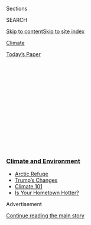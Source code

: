 <div id="app">

<div>

<div>

<div>

<div class="NYTAppHideMasthead css-1q2w90k e1suatyy0">

<div class="section css-ui9rw0 e1suatyy2">

<div class="css-eph4ug er09x8g0">

<div class="css-6n7j50">

</div>

<span class="css-1dv1kvn">Sections</span>

<div class="css-10488qs">

<span class="css-1dv1kvn">SEARCH</span>

</div>

[Skip to content](#site-content)[Skip to site
index](#site-index)

</div>

<div id="masthead-section-label" class="css-1wr3we4 eaxe0e00">

[Climate](https://www.nytimes3xbfgragh.onion/section/climate)

</div>

<div class="css-10698na e1huz5gh0">

</div>

</div>

<div id="masthead-bar-one" class="section hasLinks css-15hmgas e1csuq9d3">

<div class="css-uqyvli e1csuq9d0">

</div>

<div class="css-1uqjmks e1csuq9d1">

</div>

<div class="css-9e9ivx">

[](https://myaccount.nytimes3xbfgragh.onion/auth/login?response_type=cookie&client_id=vi)

</div>

<div class="css-1bvtpon e1csuq9d2">

[Today’s
Paper](https://www.nytimes3xbfgragh.onion/section/todayspaper)

</div>

</div>

</div>

</div>

<div data-aria-hidden="false">

<div id="site-content" data-role="main">

<div>

<div class="css-1aor85t" style="opacity:0.000000001;z-index:-1;visibility:hidden">

<div class="css-1hqnpie">

<div class="css-epjblv">

<span class="css-17xtcya">[Climate](/section/climate)</span><span class="css-x15j1o">|</span><span class="css-fwqvlz">E.P.A.
Weakens Controls on
Mercury</span>

</div>

<div class="css-k008qs">

<div class="css-1iwv8en">

<span class="css-18z7m18"></span>

<div>

</div>

</div>

<span class="css-1n6z4y">https://nyti.ms/2z7lkPt</span>

<div class="css-1705lsu">

<div class="css-4xjgmj">

<div class="css-4skfbu" data-role="toolbar" data-aria-label="Social Media Share buttons, Save button, and Comments Panel with current comment count" data-testid="share-tools">

  - 
  - 
  - 
  - 
    
    <div class="css-6n7j50">
    
    </div>

  - 
  - 

</div>

</div>

</div>

</div>

</div>

</div>

<div class="css-13pd83m">

<div class="css-l9svim">

### [<span class="css-pa1jbp"><span class="css-1rxm0ex">Climate and</span><span class="css-1rxm0ex"> Environment</span></span>](https://www.nytimes3xbfgragh.onion/section/climate?name=styln-climate&region=TOP_BANNER&variant=undefined&block=storyline_menu_recirc&action=click&pgtype=Article&impression_id=f7149e50-e394-11ea-af8a-cf9df229f915)

  - <span class="css-ousu42">[Arctic
    Refuge](https://www.nytimes3xbfgragh.onion/2020/08/17/climate/alaska-oil-drilling-anwr.html?name=styln-climate&region=TOP_BANNER&variant=undefined&block=storyline_menu_recirc&action=click&pgtype=Article&impression_id=f7149e51-e394-11ea-af8a-cf9df229f915)</span>
  - <span class="css-ousu42">[Trump’s
    Changes](https://www.nytimes3xbfgragh.onion/interactive/2020/climate/trump-environment-rollbacks.html?name=styln-climate&region=TOP_BANNER&variant=undefined&block=storyline_menu_recirc&action=click&pgtype=Article&impression_id=f7149e52-e394-11ea-af8a-cf9df229f915)</span>
  - <span class="css-ousu42">[Climate 101](https://www.nytimes3xbfgragh.onion/interactive/2020/04/19/climate/climate-crash-course-1.html?name=styln-climate&region=TOP_BANNER&variant=undefined&block=storyline_menu_recirc&action=click&pgtype=Article&impression_id=f7149e53-e394-11ea-af8a-cf9df229f915)</span>
  - <span class="css-ousu42">[Is Your Hometown
    Hotter?](https://www.nytimes3xbfgragh.onion/interactive/2018/08/30/climate/how-much-hotter-is-your-hometown.html?name=styln-climate&region=TOP_BANNER&variant=undefined&block=storyline_menu_recirc&action=click&pgtype=Article&impression_id=f7149e54-e394-11ea-af8a-cf9df229f915)</span>

</div>

</div>

<div id="top-wrapper" class="css-1sy8kpn">

<div id="top-slug" class="css-l9onyx">

Advertisement

</div>

[Continue reading the main
story](#after-top)

<div class="ad top-wrapper" style="text-align:center;height:100%;display:block;min-height:250px">

<div id="top" class="place-ad" data-position="top" data-size-key="top">

</div>

</div>

<div id="after-top">

</div>

</div>

<div>

<div id="sponsor-wrapper" class="css-1hyfx7x">

<div id="sponsor-slug" class="css-19vbshk">

Supported by

</div>

[Continue reading the main
story](#after-sponsor)

<div id="sponsor" class="ad sponsor-wrapper" style="text-align:center;height:100%;display:block">

</div>

<div id="after-sponsor">

</div>

</div>

<div class="css-186x18t">

</div>

<div class="css-1vkm6nb ehdk2mb0">

# E.P.A. Weakens Controls on Mercury

</div>

The agency is changing the way it calculates the benefits of mercury
controls, a move that would effectively loosen the rules on other toxic
pollutants.

<div class="css-79elbk" data-testid="photoviewer-wrapper">

<div class="css-z3e15g" data-testid="photoviewer-wrapper-hidden">

</div>

<div class="css-1a48zt4 ehw59r15" data-testid="photoviewer-children">

![<span class="css-16f3y1r e13ogyst0" data-aria-hidden="true">A
coal-fired powerplant in Winfield, W.Va. The 2012 rule has been credited
with preventing thousands of premature
deaths.</span><span class="css-cnj6d5 e1z0qqy90" itemprop="copyrightHolder"><span class="css-1ly73wi e1tej78p0">Credit...</span><span><span>John
Raby/Associated
Press</span></span></span>](https://static01.graylady3jvrrxbe.onion/images/2020/01/22/climate/00CLI-MERCURY-HFO1/00CLI-MERCURY-HFO1-articleLarge-v2.jpg?quality=75&auto=webp&disable=upscale)

</div>

</div>

<div class="css-18e8msd">

<div class="css-pdw9fk epjyd6m0">

<div class="css-1txwxcy ey68jwv0" data-aria-hidden="true">

[![Lisa
Friedman](https://static01.graylady3jvrrxbe.onion/images/2018/07/18/multimedia/author-lisa-friedman/author-lisa-friedman-thumbLarge.png
"Lisa Friedman")](https://www.nytimes3xbfgragh.onion/by/lisa-friedman)[![Coral
Davenport](https://static01.graylady3jvrrxbe.onion/images/2018/10/03/multimedia/author-coral-davenport/author-coral-davenport-thumbLarge-v2.png
"Coral Davenport")](https://www.nytimes3xbfgragh.onion/by/coral-davenport)

</div>

<div class="css-1baulvz">

By [<span class="css-1baulvz" itemprop="name">Lisa
Friedman</span>](https://www.nytimes3xbfgragh.onion/by/lisa-friedman)
and [<span class="css-1baulvz last-byline" itemprop="name">Coral
Davenport</span>](https://www.nytimes3xbfgragh.onion/by/coral-davenport)

</div>

</div>

  - 
    
    <div class="css-ld3wwf e16638kd2">
    
    April 16,
    2020
    
    </div>

  - 
    
    <div class="css-4xjgmj">
    
    <div class="css-d8bdto" data-role="toolbar" data-aria-label="Social Media Share buttons, Save button, and Comments Panel with current comment count" data-testid="share-tools">
    
      - 
      - 
      - 
      - 
        
        <div class="css-6n7j50">
        
        </div>
    
      - 
      - 
    
    </div>
    
    </div>

</div>

</div>

<div class="section meteredContent css-1r7ky0e" name="articleBody" itemprop="articleBody">

<div class="css-1fanzo5 StoryBodyCompanionColumn">

<div class="css-53u6y8">

WASHINGTON — The Trump administration on
Thursday<span class="css-8l6xbc evw5hdy0"> </span>weakened regulations
on the release of mercury and other toxic metals from oil and coal-fired
power plants, another step toward rolling back health protections in the
middle of a pandemic.

The new Environmental Protection Agency rule does not eliminate
restrictions on the release of mercury, a heavy metal linked to brain
damage. Instead, it creates a new method of calculating the costs and
benefits of curbing mercury pollution that environmental lawyers said
would fundamentally undermine the legal underpinnings of controls on
mercury and many other pollutants.

By reducing the positive health effects of regulations on paper and
raising their economic costs, the new method could be used to justify
loosening restrictions on any pollutant that the fossil fuel industry
has deemed too costly to control.

“That is the big unstated goal,” said David Konisky, a professor of
public and environmental affairs at Indiana University. “This is less
about mercury than about potentially constraining or handcuffing future
efforts by the E.P.A. to regulate air pollution.”

</div>

</div>

<div class="css-1fanzo5 StoryBodyCompanionColumn">

<div class="css-53u6y8">

<div class="css-1q1hscp">

<div class="css-1xk4eoy">

<div id="CLIM">

</div>

</div>

</div>

The proposed change is the latest in the Trump administration’s
long-running effort to roll back environmental regulations and reduce
regulatory burdens, particularly on the coal, oil and gas industries.
Over the past three years the administration has weakened rules to cut
planet-warming carbon dioxide emissions from coal-fired power plants,
restrict coal companies from dumping debris in streams and claimed
falsely that that President Trump has revived the dying coal industry.

Over the past few weeks as the nation struggled with the coronavirus,
the administration has also rushed to loosen curbs[on automobile
tailpipe
emissions](https://www.nytimes3xbfgragh.onion/2020/03/30/climate/trump-fuel-economy.html),
opted not to strengthen a regulation on[industrial soot
emissions](https://www.nytimes3xbfgragh.onion/2020/04/14/climate/coronavirus-soot-clean-air-regulations.html)
and moved to drop the threat of punishment to [companies that kill birds
“incidentally.”](https://www.nytimes3xbfgragh.onion/2020/01/30/climate/trump-bird-deaths.html)

The deregulatory push appears designed to secure less restrictive rules
quickly, in case Republicans lose control of Congress and the White
House in November. A new government could move quickly under the
Congressional Review Act to overturn any regulation or federal rule
within 60 days of it being finalized — making any rule completed after
late May or early June vulnerable.

The mercury rollback is a particular victory for Robert E. Murray, the
former chief executive of Murray Energy Corporation and a top
fund-raiser for Mr. Trump. Mr. Murray personally requested the rollback
in a written[“wish
list”](https://www.nytimes3xbfgragh.onion/2018/01/09/climate/coal-murray-trump-memo.html)
to top officials shortly after the president took office. The company
has since declared bankruptcy and is undergoing a reorganization.

</div>

</div>

<div class="css-1fanzo5 StoryBodyCompanionColumn">

<div class="css-53u6y8">

“Under this action, no more mercury will be emitted into the air than
before,” Andrew R. Wheeler, the E.P.A. administrator said in announcing
the rule.<span class="css-8l6xbc evw5hdy0">
</span>

<div id="NYT_MAIN_CONTENT_1_REGION" class="css-9tf9ac">

<div>

<div id="styln-prism-guide-1593610178459" class="section interactive-content interactive-size-medium css-1ftcdic">

<div class="css-17ih8de interactive-body">

<div id="prism-freeform-block-37797" class="css-19mumt8" data-role="complementary" data-storyline="Climate and Environment" data-truncated="false" tabindex="0">

<div class="css-a8d9oz">

<div>

[](https://www.nytimes3xbfgragh.onion/section/climate?action=click&pgtype=Article&state=default&region=MAIN_CONTENT_1&context=storylines_keepup)

### Climate and Environment ›

#### Keep Up on the Latest Climate News

Updated Aug. 18, 2020

Here’s what you need to know this week:

  -   - Five automakers [sealed a binding
        agreement](https://www.nytimes3xbfgragh.onion/2020/08/17/climate/california-automakers-pollution.html?action=click&pgtype=Article&state=default&region=MAIN_CONTENT_1&context=storylines_keepup)
        with California to follow the state’s stricter tailpipe
        emissions rules.
      - The Trump administration[eliminated a major methane
        rule](https://www.nytimes3xbfgragh.onion/2020/08/13/climate/trump-methane.html?action=click&pgtype=Article&state=default&region=MAIN_CONTENT_1&context=storylines_keepup),
        even as leaks are worsening, in a decision that researchers
        warned ignored science.
      - Climate change leaders said [the vice-presidential choice of
        Kamala
        Harris](https://www.nytimes3xbfgragh.onion/2020/08/12/climate/kamala-harris-environmental-justice.html?action=click&pgtype=Article&state=default&region=MAIN_CONTENT_1&context=storylines_keepup)
        signaled that Democrats will have a focus on environmental
        justice.

<div id="styln-survey-component-37797" class="styln-survey-component">

</div>

</div>

</div>

</div>

</div>

</div>

</div>

</div>

Environmental lawyers and public health leaders called the timing of the
final mercury rule, as well as its substance, an attack on air quality.

“What is most disconcerting to me is this administration’s lack of
interest in science and, frankly, their lack of concern for our nation’s
children,” said Aaron Bernstein, interim director of the Center for
Climate, Health and the Global Environment at the Harvard T.H. Chan
School of Public Health. “Mercury pollution in the United States damages
our children’s brains before they even come into the world, and
estimates are that that cost is in the billions of dollars.”

Patrick Parenteau, a professor at the Vermont Law School, noted that in
virtually every environmental rollback, Mr. Trump’s E.P.A. has
acknowledged in the fine print that enormous increases in health
problems and deaths will occur because of increased pollution.

A plan to weaken carbon dioxide emissions at power plants, for example,
predicted as many as [1,400 additional premature
deaths](https://www.nytimes3xbfgragh.onion/2018/08/21/climate/epa-coal-pollution-deaths.html)
a year. A draft
[analysis](https://www.epa.gov/sites/production/files/2019-09/documents/draft_policy_assessment_for_pm_naaqs_09-05-2019.pdf)
of the soot policy put forward this week showed that tightening the
existing standard by 25 percent could save as many as 12,150 lives a
year.

Two people close to the administration said the White House was
concerned enough about the public perception of loosening environmental
rules during the outbreak that it held the mercury plan for several
weeks after it passed a review from the White House Office of
Information and Regulatory Affairs. E.P.A. officials assured the White
House that the agency was merely responding as required to a 2015
Supreme Court ruling that found it must justify the economic impact of
the mercury standards.

The weakening of the mercury rule would be one of the most significant
regulatory rollbacks engineered by the Trump administration. [The
existing federal regulation on mercury pollution, completed
in 2012](https://www.nytimes3xbfgragh.onion/2011/03/17/science/earth/17epa.html),
is the most expensive clean air regulation ever written by the E.P.A.

</div>

</div>

<div class="css-1fanzo5 StoryBodyCompanionColumn">

<div class="css-53u6y8">

[When it published its draft cost-benefit changes last
year,](https://www.nytimes3xbfgragh.onion/2018/12/28/climate/mercury-coal-pollution-regulations.html)
the Trump administration’s E.P.A. said the cost of cutting mercury from
power plant emissions “dwarfs” the economic benefits and argued that the
Obama rule could not be justified as “appropriate and necessary.”

The E.P.A.’s 2012 regulation was the first federal standard to require
power plants to install pricey pollution controls to limit mercury
emissions — at a cost to industry of $9.6 billion a year. The Obama
administration justified that cost with some mathematical legerdemain of
its own. The Obama E.P.A. tallied not just the benefits of reducing
mercury but also “co-benefits” like reducing sulfur dioxide, fine
particulate matter and other pollutants that were also curbed by the
equipment.

In his announcement on Thursday, Mr. Wheeler called the Obama
administration’s accounting of health benefits “dishonest.”

</div>

</div>

<div>

</div>

<div class="css-1fanzo5 StoryBodyCompanionColumn">

<div class="css-53u6y8">

Driving down mercury emissions alone, the studies at the time found,
would yield a $6 million annual benefit, a fraction of the cost of the
controls. But by adding in co-benefits like projected gains in avoided
heart disease, asthma attacks and other health problems, the total
benefits reached $80 billion over five years. Overall, the Obama
administration estimated that the rule would prevent 4,700 heart
attacks, 130,000 asthma attacks and 11,000 premature deaths each year.

Under the Trump administration’s new rule, such co-benefits will no
longer be calculated with cost, only direct benefits.

</div>

</div>

<div class="css-1fanzo5 StoryBodyCompanionColumn">

<div class="css-53u6y8">

While coal producers urged Mr. Trump to roll back the rule, the vast
majority of electric utility companies have agreed the cost-benefit
changes may be of little help to them, because they have already spent
the billions of dollars needed to come into compliance. Many of those
companies urged the Trump administration to leave the mercury measure in
place.

</div>

</div>

<div class="css-79elbk" data-testid="photoviewer-wrapper">

<div class="css-z3e15g" data-testid="photoviewer-wrapper-hidden">

</div>

<div class="css-1a48zt4 ehw59r15" data-testid="photoviewer-children">

![<span class="css-16f3y1r e13ogyst0" data-aria-hidden="true">Andrew R.
Wheeler, the E.P.A. administrator, at the White House in
January.</span><span class="css-cnj6d5 e1z0qqy90" itemprop="copyrightHolder"><span class="css-1ly73wi e1tej78p0">Credit...</span><span>Al
Drago for The New York
Times</span></span>](https://static01.graylady3jvrrxbe.onion/images/2020/01/22/climate/00CLI-MERCURY-HFO2/00CLI-MERCURY-HFO2-articleLarge.jpg?quality=75&auto=webp&disable=upscale)

</div>

</div>

<div class="css-1fanzo5 StoryBodyCompanionColumn">

<div class="css-53u6y8">

Coal plants subject to the rule “have already spent millions of dollars
to install mercury equipment to reduce mercury emissions,” wrote Scott
A. Weaver, the director of air quality services for American Electric
Power, an Ohio-based electric utility company that operates power plants
in 11 states, in a public comment on a draft of the rule.

“Rescinding the standards at this point will create new problems” Mr.
Weaver wrote, noting that companies that have sought to recoup the cost
of installing mercury control equipment through bills to customers may
no longer legally be able to do so. That means the new rule could
actually cost companies more money.

Yet in comments to the E.P.A, major coal companies and the United States
Chamber of Commerce also supported changing the underlying cost-benefit
analysis to prevent future rules that they might consider onerous.

</div>

</div>

<div>

</div>

<div class="css-1fanzo5 StoryBodyCompanionColumn">

<div class="css-53u6y8">

Matthew Davis, a former E.P.A. scientist who worked with the agency’s
office of children’s health protection to develop the original rule,
said weakening the rule still represented a threat to children’s health.

“The reason we did this rule is because children and developing fetuses
are harmed by mercury,” said Mr. Davis, who now works at the [League of
Conservation Voters](https://www.lcv.org/).

</div>

</div>

<div class="css-1fanzo5 StoryBodyCompanionColumn">

<div class="css-53u6y8">

Jeffrey R. Holmstead, an attorney for the electric utility industry who
served in the E.P.A. under the second President George Bush, rejected
the idea that the decision was a cynical calculation to set the stage
for other regulatory rollbacks.

“It’s not as if the administration has been shy about rolling back other
things,” Mr. Holmstead said, dismissing environmental concerns. “I don’t
think there’s any impact whatsoever from this.”

In Congress, the Obama-era mercury rule has bipartisan support. Senator
Thomas R. Carper of Delaware, the top Democrat on the Environment and
Public Works committee, and Senator Lamar Alexander of Tennessee, the
chairman of an energy and water appropriations subcommittee, wrote an
opinion piece in [USA
Today](https://www.usatoday.com/story/opinion/2019/11/12/trump-epa-keep-mercury-pollution-rule-keep-america-healthy-column/4156901002/)
in November urging the Trump administration to leave the regulation
unchanged.

“Changing the rule after billions of dollars have already been spent
means that utilities will have less certainty about federal
regulations,” they wrote. “The gains we have made over the past decade
to protect children and families from dangerous mercury pollution should
not be lost.”

</div>

</div>

<div>

</div>

<div class="css-1fanzo5 StoryBodyCompanionColumn">

<div class="css-53u6y8">

*For more climate news sign up for* [*the Climate Fwd:
newsletter*](https://www.nytimes3xbfgragh.onion/newsletters/climate-change)
*or follow* [*@NYTClimate on
Twitter*](https://twitter.com/nytclimate)*.*

</div>

</div>

</div>

<div>

</div>

<div>

</div>

<div>

</div>

<div>

<div id="bottom-wrapper" class="css-1ede5it">

<div id="bottom-slug" class="css-l9onyx">

Advertisement

</div>

[Continue reading the main
story](#after-bottom)

<div id="bottom" class="ad bottom-wrapper" style="text-align:center;height:100%;display:block;min-height:90px">

</div>

<div id="after-bottom">

</div>

</div>

</div>

</div>

</div>

## Site Index

<div>

</div>

## Site Information Navigation

  - [© <span>2020</span> <span>The New York Times
    Company</span>](https://help.nytimes3xbfgragh.onion/hc/en-us/articles/115014792127-Copyright-notice)

<!-- end list -->

  - [NYTCo](https://www.nytco.com/)
  - [Contact
    Us](https://help.nytimes3xbfgragh.onion/hc/en-us/articles/115015385887-Contact-Us)
  - [Work with us](https://www.nytco.com/careers/)
  - [Advertise](https://nytmediakit.com/)
  - [T Brand Studio](http://www.tbrandstudio.com/)
  - [Your Ad
    Choices](https://www.nytimes3xbfgragh.onion/privacy/cookie-policy#how-do-i-manage-trackers)
  - [Privacy](https://www.nytimes3xbfgragh.onion/privacy)
  - [Terms of
    Service](https://help.nytimes3xbfgragh.onion/hc/en-us/articles/115014893428-Terms-of-service)
  - [Terms of
    Sale](https://help.nytimes3xbfgragh.onion/hc/en-us/articles/115014893968-Terms-of-sale)
  - [Site
    Map](https://spiderbites.nytimes3xbfgragh.onion)
  - [Help](https://help.nytimes3xbfgragh.onion/hc/en-us)
  - [Subscriptions](https://www.nytimes3xbfgragh.onion/subscription?campaignId=37WXW)

</div>

</div>

</div>

</div>
